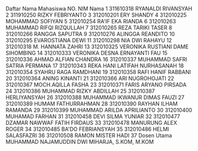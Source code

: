 Daftar Nama Mahasiswa
NO.	NIM	Nama
1	311610318	RYANALDI RIVANSYAH
2	311910250	RIZKY FEBRIYANTO
3	312010201	ERY SHANDY
4	312010225	MOHAMMAD SOFIYAN
5	312010254	RA'IF EKA RIANDA
6	312010263	MUHAMMAD RIFQI RIZQULLAH
7	312010265	REZA TARIKI TASER
8	312010266	RANGGA SAPUTRA
9	312010276	ALINGGA REANDITO
10	312010295	EVAROSTIANA DEWI
11	312010298	NIA DWI RAHAYU
12	312010318	M. HANNATA ZAHRI
13	312010325	VERONIKA RUSTIANI DAME SIHOMBING
14	312010333	VERONIKA DESNA ERNAYANTI FAU
15	312010336	AHMAD ALFIAN CHANDRA
16	312010337	MUHAMMAD SAFRI SATRIA PERMANA
17	312010343	REKA HANI LATIFAH NURHASANAH
18	312010354	SYAHRU RAGA RAMDHANI
19	312010358	RAFI HANIF RABBANI
20	312010364	ANING KINANTI
21	312010366	ARI NUGROHOJATI
22	312010367	MOCH.AQILLA FASHA
23	312010371	FARIS ARYANO PIRSADA
24	312010386	MUHAMMAD RIZKY ABDILLAH
25	312010387	HERLIYANSYAH
26	312010388	MUHAMMAD IKWANUR DIMAS FAUZI
27	312010389	HUMAM FATHURRAHMAN
28	312010390	RAYHAN ILHAM RAMANDA
29	312010399	MUHAMMAD ARILDA APRILIANTO
30	312010400	MUHAMAD FARHAN
31	312010458	DEVI SILMA YUNIAR
32	312010477	DZAMAR NAWWAF FATIH FIRDAUS
33	312010478	MANURUNG ALEX ROGER
34	312010485	BA'DO FEBRIANSYAH
35	312010486	HELMI SALASFAZRI
36	312010508	RAMON MISTER HADI
37	Dosen Utama	MUHAMMAD NAJAMUDDIN DWI MIHARJA, S.KOM, M.KOM

